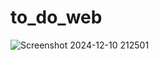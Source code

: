 # to_do_web
![Screenshot 2024-12-10 212501](https://github.com/user-attachments/assets/4b879997-4db8-4a29-aa10-fbf338a65771)

